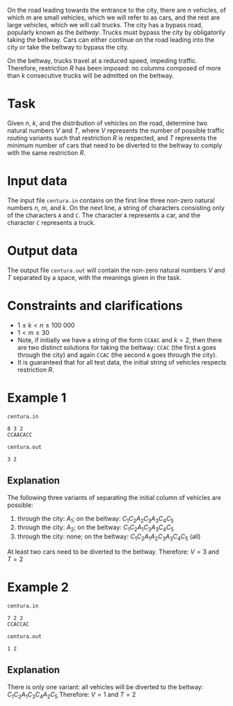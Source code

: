 On the road leading towards the entrance to the city, there are $n$ vehicles, of which $m$ are small vehicles, which we will refer to as cars, and the rest are large vehicles, which we will call trucks. The city has a bypass road, popularly known as the _beltway_. Trucks must bypass the city by obligatorily taking the beltway. Cars can either continue on the road leading into the city or take the beltway to bypass the city.

On the beltway, trucks travel at a reduced speed, impeding traffic. Therefore, restriction $R$ has been imposed: no columns composed of more than $k$ consecutive trucks will be admitted on the beltway.

# Task

Given $n$, $k$, and the distribution of vehicles on the road, determine two natural numbers $V$ and $T$, where $V$ represents the number of possible traffic routing variants such that restriction $R$ is respected, and $T$ represents the minimum number of cars that need to be diverted to the beltway to comply with the same restriction $R$.

# Input data

The input file `centura.in` contains on the first line three non-zero natural numbers $n$, $m$, and $k$. On the next line, a string of characters consisting only of the characters `A` and `C`. The character `A` represents a car, and the character `C` represents a truck.

# Output data

The output file `centura.out` will contain the non-zero natural numbers $V$ and $T$ separated by a space, with the meanings given in the task.

# Constraints and clarifications

* $1 \leq k < n \leq 100 \ 000$
* $1 < m \leq 30$
* Note, if initially we have a string of the form `CCAAC` and $k = 2$, then there are two distinct solutions for taking the beltway: `CCAC` (the first `A` goes through the city) and again `CCAC` (the second `A` goes through the city).
* It is guaranteed that for all test data, the initial string of vehicles respects restriction $R$.

# Example 1

`centura.in`
```
8 3 2
CCAACACC
```

`centura.out`
```
3 2
```

## Explanation

The following three variants of separating the initial column of vehicles are possible:
1. through the city: $A_1$; on the beltway: $C_1 C_2 A_2 C_3 A_3 C_4 C_5$
2. through the city: $A_2$; on the beltway: $C_1 C_2 A_1 C_3 A_3 C_4 C_5$
3. through the city: none; on the beltway: $C_1 C_2 A_1 A_2 C_3 A_3 C_4 C_5$ (all)

At least two cars need to be diverted to the beltway. Therefore: $V = 3$ and $T = 2$

# Example 2

`centura.in`
```
7 2 2
CCACCAC
```

`centura.out`
```
1 2
```

## Explanation

There is only one variant: all vehicles will be diverted to the beltway: $C_1 C_2 A_1 C_3 C_4 A_2 C_5$ Therefore: $V = 1$ and $T = 2$

